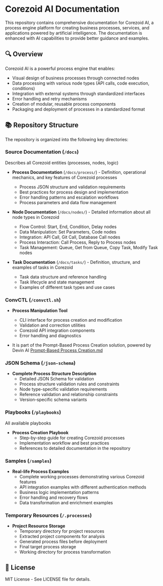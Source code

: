 # Corezoid AI Documentation

This repository contains comprehensive documentation for Corezoid AI, a process engine platform for
creating business processes, services, and applications powered by artificial intelligence. The documentation is enhanced with AI capabilities to provide better guidance and examples.

## 🔍 Overview

Corezoid AI is a powerful process engine that enables:
- Visual design of business processes through connected nodes
- Data processing with various node types (API calls, code execution, conditions)
- Integration with external systems through standardized interfaces
- Error handling and retry mechanisms
- Creation of modular, reusable process components
- Packaging and deployment of processes in a standardized format

## 📚 Repository Structure

The repository is organized into the following key directories:

### Source Documentation (`/docs`)
Describes all Corezoid entities (processes, nodes, logic)

- **Process Documentation** (`/docs/process/`) - Definition, operational mechanics, and key features of Corezoid processes
  - Process JSON structure and validation requirements
  - Best practices for process design and implementation
  - Error handling patterns and escalation workflows
  - Process parameters and data flow management

- **Node Documentation** (`/docs/nodes/`) - Detailed information about all node types in Corezoid
  - Flow Control: Start, End, Condition, Delay nodes
  - Data Manipulation: Set Parameters, Code nodes
  - Integration: API Call, Git Call, Database Call nodes
  - Process Interaction: Call Process, Reply to Process nodes
  - Task Management: Queue, Get from Queue, Copy Task, Modify Task nodes

- **Task Documentation** (`/docs/tasks/`) - Definition, structure, and examples of tasks in Corezoid
  - Task data structure and reference handling
  - Task lifecycle and state management
  - Examples of different task types and use cases

  
### ConvCTL (`/convctl.sh`)
- **Process Manipulation Tool** 
  - CLI interface for process creation and modification
  - Validation and correction utilities
  - Corezoid API integration components
  - Error handling and diagnostics
    
- It is part of the Prompt-Based Process Creation solution, powered by Devin AI
    [Prompt-Based Process Creation.md](./Prompt-Based%20Process%20Creation.md)



### JSON Schema (`/json-schema`)
- **Complete Process Structure Description**
  - Detailed JSON Schema for validation
  - Process structure validation rules and constraints
  - Node type-specific validation requirements
  - Reference validation and relationship constraints
  - Version-specific schema variants


### Playbooks (`/playbooks`)
All available playbooks
- **Process Creation Playbook** 
  - Step-by-step guide for creating Corezoid processes
  - Implementation workflow and best practices
  - References to detailed documentation in the repository


### Samples (`/samples`)
- **Real-life Process Examples** 
  - Complete working processes demonstrating various Corezoid features
  - API integration examples with different authentication methods
  - Business logic implementation patterns
  - Error handling and recovery flows
  - Data transformation and enrichment examples

### Temporary Resources (`/.processes`)
- **Project Resource Storage** 
  - Temporary directory for project resources
  - Extracted project components for analysis
  - Generated process files before deployment
  - Final target process storage
  - Working directory for process transformation

## 📄 License

MIT License - See LICENSE file for details.


